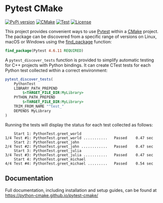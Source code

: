 # Pytest CMake

[![PyPi version](https://img.shields.io/pypi/v/pytest-cmake.svg?logo=pypi&label=PyPI&logoColor=gold)](https://pypi.python.org/pypi/pytest-cmake)
[![CMake](https://img.shields.io/badge/CMake-3.20...3.29-blue.svg?logo=CMake&logoColor=blue)](https://cmake.org)
[![Test](https://github.com/python-cmake/pytest-cmake/actions/workflows/test.yml/badge.svg?branch=main)](https://github.com/python-cmake/pytest-cmake/actions/workflows/test.yml)
[![License](https://img.shields.io/badge/License-MIT-yellow.svg)](https://opensource.org/licenses/MIT)

This project provides convenient ways to use [Pytest](https://docs.pytest.org/)
within a [CMake](https://cmake.org/) project. The package can be discovered from a specific range of
versions on Linux, macOS or Windows using the
[find_package](https://cmake.org/cmake/help/latest/command/find_package.html)
function:

```cmake
find_package(Pytest 4.6.11 REQUIRED)
```

A ``pytest_discover_tests`` function is provided to simplify automatic
testing for C++ projects with Python bindings. It can create CTest tests
for each Python test collected within a correct environment:

```cmake
pytest_discover_tests(
    PythonTest
    LIBRARY_PATH_PREPEND
        $<TARGET_FILE_DIR:MyLibrary>
    PYTHON_PATH_PREPEND
        $<TARGET_FILE_DIR:MyLibrary>
    TRIM_FROM_NAME "^test_"
    DEPENDS MyLibrary
)
```

Running the tests will display the status for each test collected as follows:

```console
    Start 1: PythonTest.greet_world
1/4 Test #1: PythonTest.greet_world ...........   Passed    0.47 sec
    Start 2: PythonTest.greet_john
2/4 Test #2: PythonTest.greet_john ............   Passed    0.47 sec
    Start 3: PythonTest.greet_julia
3/4 Test #3: PythonTest.greet_julia ...........   Passed    0.47 sec
    Start 4: PythonTest.greet_michael
4/4 Test #4: PythonTest.greet_michael .........   Passed    0.54 sec
```

## Documentation

Full documentation, including installation and setup guides, can be found at
https://python-cmake.github.io/pytest-cmake/
